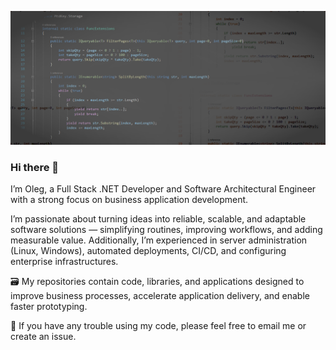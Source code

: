 <p align="center">
  <img src="./.github/codes.png" />
</p>

### Hi there 👋

<!--
**olegbruev/olegbruev** is a ✨ _special_ ✨ repository because its `README.md` (this file) appears on your GitHub profile.

Here are some ideas to get you started:

- 🔭 I’m currently working on ...
- 🌱 I’m currently learning ...
- 👯 I’m looking to collaborate on ...
- 🤔 I’m looking for help with ...
- 💬 Ask me about ...
- 📫 How to reach me: ...
- 😄 Pronouns: ...
- ⚡ Fun fact: ...
-->

I’m Oleg, a Full Stack .NET Developer and Software Architectural Engineer with a strong focus on business application development.

I’m passionate about turning ideas into reliable, scalable, and adaptable software solutions — simplifying routines, improving workflows, and adding measurable value.
Additionally, I’m experienced in server administration (Linux, Windows), automated deployments, CI/CD, and configuring enterprise infrastructures.

🗃️ My repositories contain code, libraries, and applications designed to improve business processes, accelerate application delivery, and enable faster prototyping.

💬 If you have any trouble using my code, please feel free to email me or create an issue.


